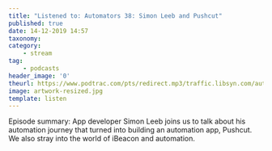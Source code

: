 ```yaml
---
title: "Listened to: Automators 38: Simon Leeb and Pushcut"
published: true
date: 14-12-2019 14:57
taxonomy:
category:
	- stream
tag:
	- podcasts
header_image: '0'
theurl: https://www.podtrac.com/pts/redirect.mp3/traffic.libsyn.com/automatorsrelay/automators038.mp3
image: artwork-resized.jpg
template: listen
--- 
```

Episode summary: App developer Simon Leeb joins us to talk about his automation journey that turned into building an automation app, Pushcut. We also stray into the world of iBeacon and automation.
